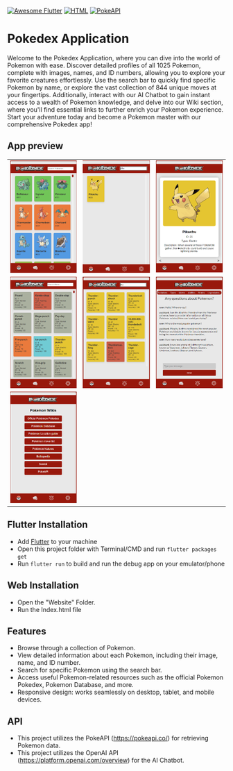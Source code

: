 [![Awesome Flutter](https://img.shields.io/badge/Awesome-Flutter-blue.svg)](https://github.com/Solido/awesome-flutter)
[![HTML](https://img.shields.io/badge/-HTML-red)](https://developer.mozilla.org/en-US/docs/Web/HTML)
[![PokeAPI](https://img.shields.io/badge/-PokeAPI-orange)](https://pokeapi.co/)


# Pokedex Application

Welcome to the Pokedex Application, where you can dive into the world of Pokemon with ease. Discover detailed profiles of all 1025 Pokemon, complete with images, names, and ID numbers, allowing you to explore your favorite creatures effortlessly. Use the search bar to quickly find specific Pokemon by name, or explore the vast collection of 844 unique moves at your fingertips. Additionally, interact with our AI Chatbot to gain instant access to a wealth of Pokemon knowledge, and delve into our Wiki section, where you'll find essential links to further enrich your Pokemon experience. Start your adventure today and become a Pokemon master with our comprehensive Pokedex app!

## App preview

<table>
  <tr>
    <td><img src="screenshots/ss-pdx1.png" alt="Home"></td>
    <td><img src="screenshots/ss-pdx2.png" alt="News"></td>
    <td><img src="screenshots/ss-pdx3.png" alt="Pokedex"></td>
  </tr>
  <tr>
    <td><img src="screenshots/ss-pdx4.png" alt="Pokedex FAB"></td>
    <td><img src="screenshots/ss-pdx5.png" alt="Pokedex Generation"></td>
    <td><img src="screenshots/ss-pdx6.png" alt="Pokemon Info - About"></td>
  </tr>
  <tr>
    <td><img src="screenshots/ss-pdx7.png" alt="Pokemon Info - Base Stats"></td>
    <!-- Add more screenshots here if needed -->
  </tr>
</table>

## Flutter Installation

- Add [Flutter](https://flutter.dev/docs/get-started/install) to your machine
- Open this project folder with Terminal/CMD and run `flutter packages get`
- Run `flutter run` to build and run the debug app on your emulator/phone

## Web Installation
- Open the "Website" Folder.
- Run the Index.html file

## Features

- Browse through a collection of Pokemon.
- View detailed information about each Pokemon, including their image, name, and ID number.
- Search for specific Pokemon using the search bar.
- Access useful Pokemon-related resources such as the official Pokemon Pokedex, Pokemon Database, and more.
- Responsive design: works seamlessly on desktop, tablet, and mobile devices.

## API

- This project utilizes the PokeAPI (https://pokeapi.co/) for retrieving Pokemon data.
- This project utilizes the OpenAI API (https://platform.openai.com/overview) for the AI Chatbot.
